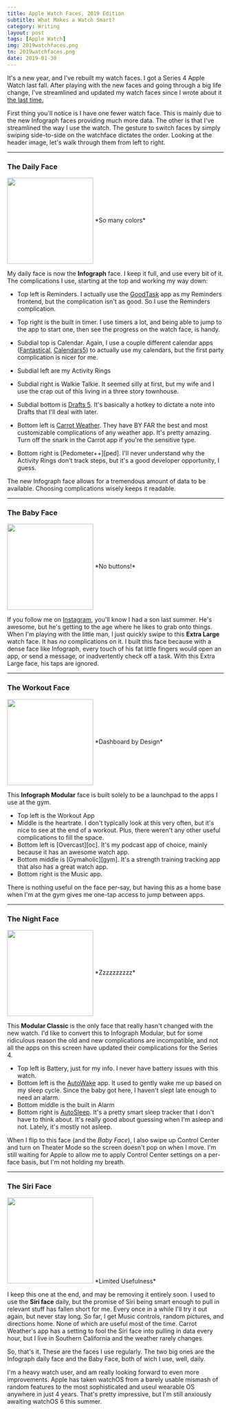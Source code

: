 ```yaml
---
title: Apple Watch Faces, 2019 Edition
subtitle: What Makes a Watch Smart?
category: Writing
layout: post
tags: [Apple Watch]
img: 2019watchfaces.png
tn: 2019watchfaces.png
date: 2019-01-30
---
```


It's a new year, and I've rebuilt my watch faces. I got a Series 4 Apple Watch last fall. After playing with the new faces and going through a big life change, I've streamlined and updated my watch faces since I wrote about it [the last time.][watchpost]

<!-- more -->

First thing you'll notice is I have one fewer watch face. This is mainly due to the new Infograph faces providing much more data. The other is that I've streamlined the way I use the watch. The gesture to switch faces by simply swiping side-to-side on the watchface dictates the order. Looking at the header image, let's walk through them from left to right.

---
### The Daily Face
<img src="/assets/img/post/2019watch/infograph.png" align="center" width="200">
*So many colors*

My daily face is now the **Infograph** face. I keep it full, and use every bit of it. The complications I use, starting at the top and working my way down:

 - Top left is Reminders. I actually use the [GoodTask][gt] app as my Reminders frontend, but the complication isn't as good. So I use the Reminders complication.
 
 - Top right is the built in timer. I use timers a lot, and being able to jump to the app to start one, then see the progress on the watch face, is handy.
 
 - Subdial top is Calendar. Again, I use a couple different calendar apps ([Fantastical][fant], [Calendars5][cal5]) to actually use my calendars, but the first party complication is nicer for me.
 - Subdial left are my Activity Rings
 - Subdial right is Walkie Talkie. It seemed silly at first, but my wife and I use the crap out of this living in a three story townhouse.
 - Subdial bottom is [Drafts 5][drafts]. It's basically a hotkey to dictate a note into Drafts that I'll deal with later.
 - Bottom left is [Carrot Weather][carrot]. They have BY FAR the best and most customizable complications of any weather app. It's pretty amazing. Turn off the snark in the Carrot app if you're the sensitive type.
 - Bottom right is [Pedometer++][ped]. I'll never understand why the Activity Rings don't track steps, but it's a good developer opportunity, I guess.
 
The new Infograph face allows for a tremendous amount of data to be available. Choosing complications wisely keeps it readable.

---
### The Baby Face
<img src="/assets/img/post/2019watch/baby.png" align="center" width="200">
*No buttons!*

If you follow me on [Instagram][ig], you'll know I had a son last summer. He's awesome, but he's getting to the age where he likes to grab onto things. 
When I'm playing with the little man, I just quickly swipe to this **Extra Large** watch face. It has _no_ complications on it. I built this face because with a dense face like Infograph, every touch of his fat little fingers would open an app, or send a message, or inadvertently check off a task. With this Extra Large face, his taps are ignored.

---
### The Workout Face
<img src="/assets/img/post/2019watch/infographmodular.png" align="center" width="200">
*Dashboard by Design*

This **Infograph Modular** face is built solely to be a launchpad to the apps I use at the gym. 

 - Top left is the Workout App
 - Middle is the heartrate. I don't typically look at this very often, but it's nice to see at the end of a workout. Plus, there weren't any other useful complications to fill the space.
 - Bottom left is [Overcast][oc]. It's my podcast app of choice, mainly because it has an awesome watch app.
 - Bottom middle is [Gymaholic][gym]. It's a strength training tracking app that also has a great watch app.
 - Bottom right is the Music app.

There is nothing useful on the face per-say, but having this as a home base when I'm at the gym gives me one-tap access to jump between apps.

---
### The Night Face
<img src="/assets/img/post/2019watch/night.png" align="center" width="200">
*Zzzzzzzzzz*

This **Modular Classic** is the only face that really hasn't changed with the new watch. I'd like to convert this to Infograph Modular, but for some ridiculous reason the old and new complications are incompatible, and not all the apps on this screen have updated their complications for the Series 4.

 - Top left is Battery, just for my info. I never have battery issues with this watch.
 - Bottom left is the [AutoWake][aw] app. It used to gently wake me up based on my sleep cycle. Since the baby got here, I haven't slept late enough to need an alarm.
 - Bottom middle is the built in Alarm
 - Bottom right is [AutoSleep][as]. It's a pretty smart sleep tracker that I don't have to think about. It's really good about guessing when I'm asleep and not. Lately, it's mostly not asleep.
 
When I flip to this face (and the *Baby Face*), I also swipe up Control Center and turn on Theater Mode so the screen doesn't pop on when I move. I'm still waiting for Apple to allow me to apply Control Center settings on a per-face basis, but I'm not holding my breath.

---
### The Siri Face
<img src="/assets/img/post/2019watch/siri.png" float="right" width="200">
*Limited Usefulness*

I keep this one at the end, and may be removing it entirely soon. I used to use the **Siri face** daily, but the promise of Siri being smart enough to pull in relevant stuff has fallen short for me. Every once in a while I'll try it out again, but never stay long. So far, I get Music controls, random pictures, and directions home. None of which are useful most of the time. Carrot Weather's app has a setting to fool the Siri face into pulling in data every hour, but I live in Southern California and the weather rarely changes.

So, that's it. These are the faces I use regularly. The two big ones are the Infograph daily face and the Baby Face, both of wich I use, well, daily. 

I'm a heavy watch user, and am really looking forward to even more improvements. Apple has taken watchOS from a barely usable mismash of random features to the most sophisticated and useul wearable OS anywhere in just 4 years. That's pretty impressive, but I'm still anxiously awaiting watchOS 6 this summer.

[watchpost]: https://www.cocktailsandcoffee.com/productive-watch-faces/
[gt]: https://itunes.apple.com/us/app/goodtask-3-to-do-list/id1068039220?mt=8&uo=4
[fant]: https://itunes.apple.com/us/app/fantastical-2-for-iphone/id718043190?mt=8&uo=4
[cal5]: https://itunes.apple.com/us/app/calendars-5-by-readdle/id697927927?mt=8&uo=4
[drafts]: https://itunes.apple.com/us/app/drafts-5-capture-act/id1236254471?mt=8&uo=4
[carrot]: https://itunes.apple.com/us/app/carrot-weather/id961390574?mt=8&uo=4
[ig]: https://www.instagram.com/jimmylittle/
[aw]: https://itunes.apple.com/us/app/autowake-smart-sleep-alarm/id1279650551?mt=8&uo=4
[as]: https://itunes.apple.com/us/app/autosleep-tracker-for-watch/id1164801111?mt=8&uo=4
